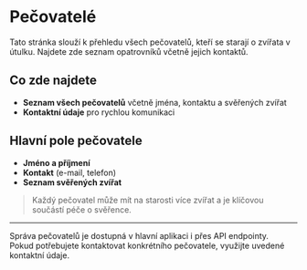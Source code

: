 # Pečovatelé

Tato stránka slouží k přehledu všech pečovatelů, kteří se starají o zvířata v útulku. Najdete zde seznam opatrovníků včetně jejich kontaktů.

## Co zde najdete

- **Seznam všech pečovatelů** včetně jména, kontaktu a svěřených zvířat
- **Kontaktní údaje** pro rychlou komunikaci

## Hlavní pole pečovatele

- **Jméno a příjmení**
- **Kontakt** (e-mail, telefon)
- **Seznam svěřených zvířat**

> Každý pečovatel může mít na starosti více zvířat a je klíčovou součástí péče o svěřence.

---

Správa pečovatelů je dostupná v hlavní aplikaci i přes API endpointy.  
Pokud potřebujete kontaktovat konkrétního pečovatele, využijte uvedené kontaktní údaje.